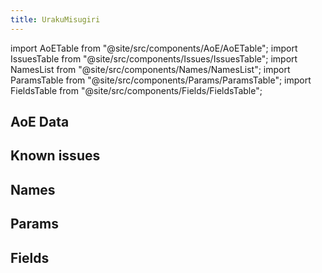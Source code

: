 ```yaml
---
title: UrakuMisugiri
---
```


import AoETable from "@site/src/components/AoE/AoETable";
import IssuesTable from "@site/src/components/Issues/IssuesTable";
import NamesList from "@site/src/components/Names/NamesList";
import ParamsTable from "@site/src/components/Params/ParamsTable";
import FieldsTable from "@site/src/components/Fields/FieldsTable";

## AoE Data

<AoETable item_key="urakumisugiri" data_src="weapon" />

## Known issues

<IssuesTable item_key="urakumisugiri" data_src="weapon" />

## Names

<NamesList item_key="urakumisugiri" data_src="weapon" />

## Params

<ParamsTable item_key="urakumisugiri" data_src="weapon" />

## Fields

<FieldsTable item_key="urakumisugiri" data_src="weapon" />

